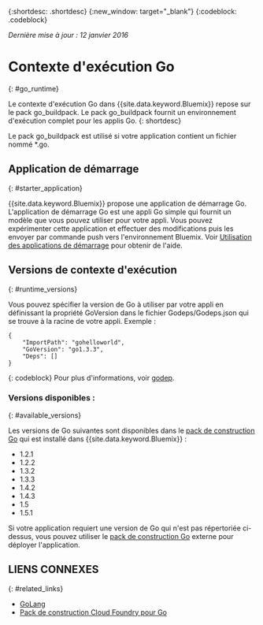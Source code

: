{:shortdesc: .shortdesc}
{:new_window: target="_blank"}
{:codeblock: .codeblock}

*Dernière mise à jour : 12 janvier 2016*

# Contexte d'exécution Go
{: #go_runtime}

Le contexte d'exécution Go dans {{site.data.keyword.Bluemix}} repose sur le pack go_buildpack.
Le pack go_buildpack fournit un environnement d'exécution complet pour les applis Go.
{: shortdesc}

Le pack go_buildpack est utilisé si votre application contient un fichier nommé *.go.

## Application de démarrage
{: #starter_application}

{{site.data.keyword.Bluemix}} propose une application de démarrage Go. L'application de démarrage Go est une appli Go simple qui fournit un modèle que vous pouvez utiliser pour votre appli. Vous pouvez expérimenter cette application et effectuer des modifications puis les envoyer par commande push vers l'environnement Bluemix. Voir [Utilisation des applications de démarrage](../../cfapps/starter_app_usage.html) pour obtenir de l'aide.

## Versions de contexte d'exécution
{: #runtime_versions}

Vous pouvez spécifier la version de Go à utiliser par votre appli en définissant la propriété GoVersion dans le fichier Godeps/Godeps.json qui se trouve à la racine de votre appli. Exemple :

```
{
	"ImportPath": "gohelloworld",
	"GoVersion": "go1.3.3",
	"Deps": []
}
```
{: codeblock}
Pour plus d'informations, voir [godep](https://github.com/tools/godep).

### Versions disponibles :
{: #available_versions}

Les versions de Go suivantes sont disponibles dans le [pack de construction Go](https://github.com/cloudfoundry/go-buildpack/releases/tag/v1.6.2) qui est installé dans {{site.data.keyword.Bluemix}} :

* 1.2.1
* 1.2.2
* 1.3.2
* 1.3.3
* 1.4.2
* 1.4.3
* 1.5
* 1.5.1

Si votre application requiert une version de Go qui n'est pas répertoriée ci-dessus, vous pouvez utiliser le
[pack de construction Go](https://github.com/cloudfoundry/go-buildpack.git) externe pour déployer
l'application.

## LIENS CONNEXES
{: #related_links}
* [GoLang](http://golang.org/)
* [Pack de construction Cloud Foundry pour Go](https://github.com/cloudfoundry/go-buildpack)
